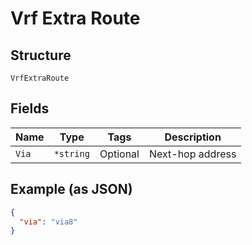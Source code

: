 
# Vrf Extra Route

## Structure

`VrfExtraRoute`

## Fields

| Name | Type | Tags | Description |
|  --- | --- | --- | --- |
| `Via` | `*string` | Optional | Next-hop address |

## Example (as JSON)

```json
{
  "via": "via8"
}
```

